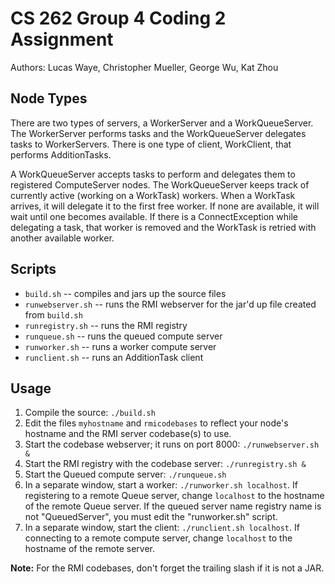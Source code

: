 CS 262 Group 4 Coding 2 Assignment
==================================

Authors: Lucas Waye, Christopher Mueller, George Wu, Kat Zhou

Node Types
----------

There are two types of servers, a WorkerServer and a WorkQueueServer. The WorkerServer 
performs tasks and the WorkQueueServer delegates tasks to WorkerServers. There is one
type of client, WorkClient, that performs AdditionTasks.

A WorkQueueServer accepts tasks to perform and delegates them to registered
ComputeServer nodes. The WorkQueueServer keeps track of currently active
(working on a WorkTask) workers. When a WorkTask arrives, it will delegate it
to the first free worker. If none are available, it will wait until one
becomes available. If there is a ConnectException while delegating a task,
that worker is removed and the WorkTask is retried with another available
worker.

Scripts
-------

 * `build.sh` -- compiles and jars up the source files
 * `runwebserver.sh` -- runs the RMI webserver for the jar'd up file created from `build.sh`
 * `runregistry.sh` -- runs the RMI registry
 * `runqueue.sh` -- runs the queued compute server
 * `runworker.sh` -- runs a worker compute server
 * `runclient.sh` -- runs an AdditionTask client

Usage
-----

 1. Compile the source: `./build.sh`
 2. Edit the files `myhostname` and `rmicodebases` to reflect your node's hostname and the RMI server codebase(s) to use.
 3. Start the codebase webserver; it runs on port 8000: `./runwebserver.sh &`
 4. Start the RMI registry with the codebase server: `./runregistry.sh &` 
 5. Start the Queued compute server: `./runqueue.sh`
 6. In a separate window, start a worker: `./runworker.sh localhost`. If registering to a remote Queue server, change `localhost` to the hostname of the remote Queue server. If the queued server name registry name is not "QueuedServer", you must edit the "runworker.sh" script.
 7. In a separate window, start the client: `./runclient.sh localhost`. If connecting to a remote compute server, change `localhost` to the hostname of the remote server.


**Note:** For the RMI codebases, don't forget the trailing slash if it is not a JAR.
 
